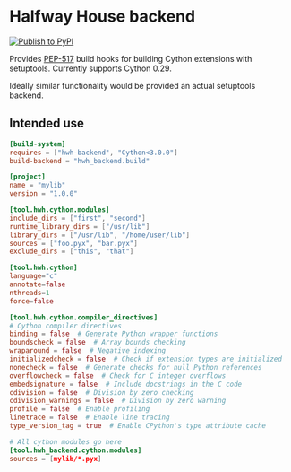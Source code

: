 # Halfway House backend 

[![Publish to PyPI](https://github.com/mkgessen/hwh-backend/actions/workflows/python-publish.yml/badge.svg)](https://github.com/mkgessen/hwh-backend/actions/workflows/python-publish.yml)

Provides [PEP-517](https://peps.python.org/pep-0517/) build hooks for building Cython extensions with setuptools.
Currently supports Cython 0.29. 

Ideally similar functionality would be provided an actual setuptools backend.

## Intended use

```toml pyproject.toml
[build-system]
requires = ["hwh-backend", "Cython<3.0.0"]
build-backend = "hwh_backend.build"

[project]
name = "mylib"
version = "1.0.0"

[tool.hwh.cython.modules]
include_dirs = ["first", "second"]
runtime_library_dirs = ["/usr/lib"]
library_dirs = ["/usr/lib", "/home/user/lib"]
sources = ["foo.pyx", "bar.pyx"]
exclude_dirs = ["this", "that"]

[tool.hwh.cython]
language="c"
annotate=false
nthreads=1
force=false

[tool.hwh.cython.compiler_directives]
# Cython compiler directives
binding = false  # Generate Python wrapper functions
boundscheck = false  # Array bounds checking
wraparound = false  # Negative indexing
initializedcheck = false  # Check if extension types are initialized
nonecheck = false  # Generate checks for null Python references
overflowcheck = false  # Check for C integer overflows
embedsignature = false  # Include docstrings in the C code
cdivision = false  # Division by zero checking
cdivision_warnings = false  # Division by zero warning
profile = false  # Enable profiling
linetrace = false  # Enable line tracing
type_version_tag = true  # Enable CPython's type attribute cache

# All cython modules go here
[tool.hwh_backend.cython.modules]
sources = [mylib/*.pyx]
```
